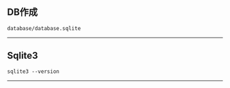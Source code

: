 ## DB作成
```
database/database.sqlite
```

_________________________________________________________
## Sqlite3
```
sqlite3 --version
```

_________________________________________________________




